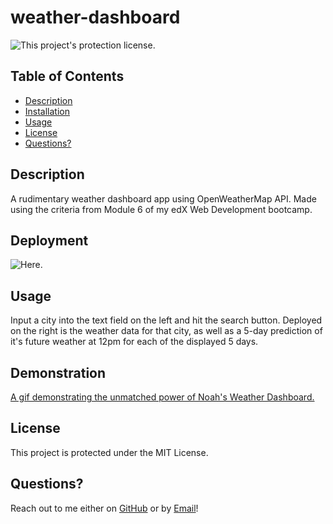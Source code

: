 # weather-dashboard

![This project's protection license.](https://img.shields.io/badge/license-MIT-blue)

## Table of Contents

- [Description](#Description)
- [Installation](#Deployment)
- [Usage](#Usage)
- [License](#License)
- [Questions?](#Questions?)

## Description

A rudimentary weather dashboard app using OpenWeatherMap API. Made using the criteria from Module 6 of my edX Web Development bootcamp.

## Deployment

![Here.](https://noahjralph.github.io/weather-dashboard/)

## Usage

Input a city into the text field on the left and hit the search button.
Deployed on the right is the weather data for that city, as well as a 5-day prediction of it's future weather at 12pm for each of the displayed 5 days.

## Demonstration

[A gif demonstrating the unmatched power of Noah's Weather Dashboard.](./assets/imgs/demo.PNG)

## License

This project is protected under the MIT License.

## Questions?

Reach out to me either on [GitHub](https://github.com/NoahJRalph) or by [Email](mailto:NoahJRalph@gmail.com)!

